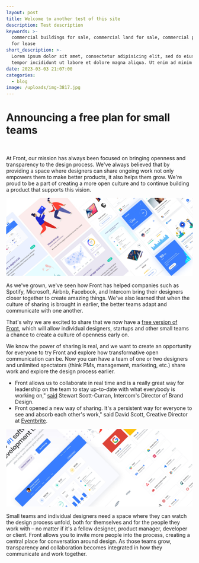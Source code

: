 ```yaml
---
layout: post
title: Welcome to another test of this site
description: Test description
keywords: >-
  commercial buildings for sale, commercial land for sale, commercial property
  for lease
short_description: >-
  Lorem ipsum dolor sit amet, consectetur adipisicing elit, sed do eiusmod
  tempor incididunt ut labore et dolore magna aliqua. Ut enim ad minim veniam.
date: 2023-03-03 21:07:00
categories:
  - blog
image: /uploads/img-3817.jpg
---
```

<!-- Article Description -->

<div class="container content-space-b-2"><div class="mx-lg-auto"><div class="mb-4"><h1 class="h2">Announcing a free plan for small teams</h1></div><div class="row align-items-sm-center mb-5"><div class="col-sm-7 mb-4 mb-sm-0"><!-- Media --></div><div class="col-sm-5"><div class="d-flex justify-content-sm-end align-items-center"><div class="d-flex gap-2"> </div></div></div><!-- End Col --></div><!-- End Row --><p>At Front, our mission has always been focused on bringing openness and transparency to the design process. We've always believed that by providing a space where designers can share ongoing work not only empowers them to make better products, it also helps them grow. We're proud to be a part of creating a more open culture and to continue building a product that supports this vision.</p></div><div class="my-4 my-sm-8"><img class="img-fluid rounded-lg" alt="Image Description" src="./assets/img/1920x800/img5.jpg" /></div><div class="w-lg-65 mx-lg-auto"><p>As we've grown, we've seen how Front has helped companies such as Spotify, Microsoft, Airbnb, Facebook, and Intercom bring their designers closer together to create amazing things. We've also learned that when the culture of sharing is brought in earlier, the better teams adapt and communicate with one another.</p><p>That's why we are excited to share that we now have a <a class="link" href="#">free version of Front</a>, which will allow individual designers, startups and other small teams a chance to create a culture of openness early on.</p><!-- Blockquote --><p>We know the power of sharing is real, and we want to create an opportunity for everyone to try Front and explore how transformative open communication can be. Now you can have a team of one or two designers and unlimited spectators (think PMs, management, marketing, etc.) share work and explore the design process earlier.</p><ul class="list-py-2"><li>Front allows us to collaborate in real time and is a really great way for leadership on the team to stay up-to-date with what everybody is working on," <a class="link" href="#">said</a> Stewart Scott-Curran, Intercom's Director of Brand Design.</li><li>Front opened a new way of sharing. It's a persistent way for everyone to see and absorb each other's work," said David Scott, Creative Director at <a class="link" href="#">Eventbrite</a>.</li></ul></div><div class="my-4 my-sm-8"><img class="img-fluid rounded-lg" alt="Image Description" src="./assets/img/1920x800/img6.jpg" /></div><div class="w-lg-65 mx-lg-auto"><p>Small teams and individual designers need a space where they can watch the design process unfold, both for themselves and for the people they work with – no matter if it's a fellow designer, product manager, developer or client. Front allows you to invite more people into the process, creating a central place for conversation around design. As those teams grow, transparency and collaboration becomes integrated in how they communicate and work together. <a class="btn btn-ghost-secondary btn-sm btn-icon rounded-circle me-2" href="#"> </a> <a class="btn btn-ghost-secondary btn-sm btn-icon rounded-circle me-2" href="#"> </a> <a class="btn btn-ghost-secondary btn-sm btn-icon rounded-circle me-2" href="#"> </a> <a class="btn btn-ghost-secondary btn-sm btn-icon rounded-circle me-2" href="#"> </a></p><!-- Card --><div class="row justify-content-sm-between align-items-sm-center mt-5"><!-- End Col --><div class="col-sm-auto"> </div><!-- End Col --></div><!-- End Row --></div></div>

<!-- End Article Description --><!-- User Profile -->